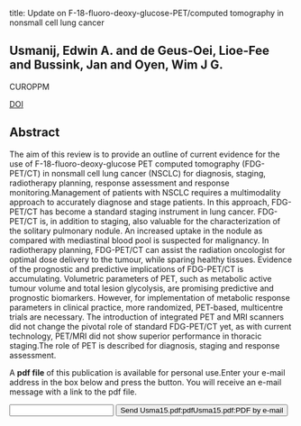 title: Update on F-18-fluoro-deoxy-glucose-PET/computed tomography in nonsmall cell lung cancer

## Usmanij, Edwin A. and de Geus-Oei, Lioe-Fee and Bussink, Jan and Oyen, Wim J G.
CUROPPM

<a href="https://doi.org/10.1097/MCP.0000000000000182">DOI</a>

## Abstract
The aim of this review is to provide an outline of current evidence for the use of F-18-fluoro-deoxy-glucose PET computed tomography (FDG-PET/CT) in nonsmall cell lung cancer (NSCLC) for diagnosis, staging, radiotherapy planning, response assessment and response monitoring.Management of patients with NSCLC requires a multimodality approach to accurately diagnose and stage patients. In this approach, FDG-PET/CT has become a standard staging instrument in lung cancer. FDG-PET/CT is, in addition to staging, also valuable for the characterization of the solitary pulmonary nodule. An increased uptake in the nodule as compared with mediastinal blood pool is suspected for malignancy. In radiotherapy planning, FDG-PET/CT can assist the radiation oncologist for optimal dose delivery to the tumour, while sparing healthy tissues. Evidence of the prognostic and predictive implications of FDG-PET/CT is accumulating. Volumetric parameters of PET, such as metabolic active tumour volume and total lesion glycolysis, are promising predictive and prognostic biomarkers. However, for implementation of metabolic response parameters in clinical practice, more randomized, PET-based, multicentre trials are necessary. The introduction of integrated PET and MRI scanners did not change the pivotal role of standard FDG-PET/CT yet, as with current technology, PET/MRI did not show superior performance in thoracic staging.The role of PET is described for diagnosis, staging and response assessment.

A <b>pdf file</b> of this publication is available for personal use.Enter your e-mail address in the box below and press the button. You will receive an e-mail message with a link to the pdf file.
<form action="sender.php">  <input type="text" name="email">  <input type="submit" value="Send Usma15.pdf:pdfUsma15.pdf:PDF by e-mail"></form>